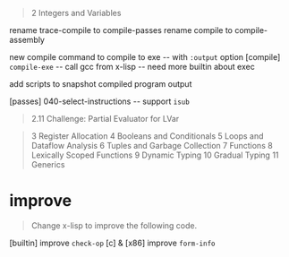 > 2 Integers and Variables

rename trace-compile to compile-passes
rename compile to compile-assembly

new compile command to compile to exe -- with `:output` option
[compile] `compile-exe` -- call gcc from x-lisp -- need more builtin about exec

add scripts to snapshot compiled program output

[passes] 040-select-instructions -- support `isub`

> 2.11 Challenge: Partial Evaluator for LVar

> 3 Register Allocation
> 4 Booleans and Conditionals
> 5 Loops and Dataflow Analysis
> 6 Tuples and Garbage Collection
> 7 Functions
> 8 Lexically Scoped Functions
> 9 Dynamic Typing
> 10 Gradual Typing
> 11 Generics

# improve

> Change x-lisp to improve the following code.

[builtin] improve `check-op`
[c] & [x86] improve `form-info`
